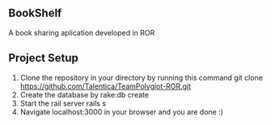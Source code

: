 ## BookShelf
A book sharing aplication developed in ROR

## Project Setup
1. Clone the repository in your directory by running this command
    git clone https://github.com/Talentica/TeamPolyglot-ROR.git
2. Create the database by
    rake:db create
3. Start the rail server
    rails s 
4. Navigate localhost:3000 in your browser and you are done :)


